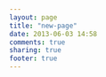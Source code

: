 ```yaml
---
layout: page
title: "new-page"
date: 2013-06-03 14:58
comments: true
sharing: true
footer: true
---
```

